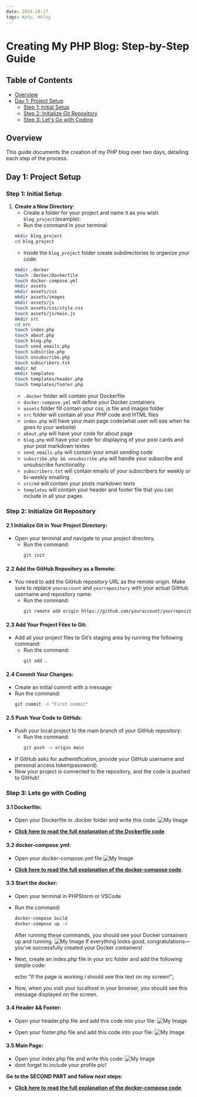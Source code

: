 ```yaml
---
date: 2024-10-17
tags: #php, #blog
---
```


# Creating My PHP Blog: Step-by-Step Guide

## Table of Contents
- [Overview](#overview)
- [Day 1: Project Setup](#day-1-project-setup)
    - [Step 1: Initial Setup](#step-1-initial-setup)
    - [Step 2: Initialize Git Repository](#step-2-initialize-git-repository)
    - [Step 3: Let's Go with Coding](#step-3-lets-go-with-coding)

## Overview

This guide documents the creation of my PHP blog over two days, detailing each step of the process.

## Day 1: Project Setup

### Step 1: Initial Setup
1. **Create a New Directory**:
    - Create a folder for your project and name it as you wish `blog_project`(example):
    - Run the command in your terminal:
   ```bash
   mkdir blog_project
   cd blog_project
   ```
   - Inside the `blog_project` folder create subdirectories to organize your code:
   ```bash
   mkdir .docker
   touch .docker/Dockerfile
   touch docker-compose.yml
   mkdir assets
   mkdir assets/css
   mkdir assets/images
   mkdir assets/js
   touch assets/css/style.css
   touch assets/js/main.js
   mkdir src
   cd src
   touch index.php
   touch about.php
   touch blog.php
   touch send_emails.php
   touch subscribe.php
   touch unsubscribe.php
   touch subscribers.txt
   mkdir md
   mkdir templates
   touch templates/header.php
   touch templates/footer.php
   ```
   - `.docker` folder will contain your Dockerfile
   - `docker-compose.yml` will define your Docker containers
   - `assets` folder fill contain your css, js file and images folder
   - `src` folder will contain all your PHP code and HTML files
   - `index.php` will have your main page code(what user will see when he goes to your website)
   - `about.php` will have your code for about page 
   - `blog.php` will have your code for displaying of your post cards and your post markdown textes
   - `send_emails.php` will contain your email sending code
   - `subscribe.php && unsubscribe.php` will handle your subscribe and unsubscribe functionality
   - `subscribers.txt` will contain emails of your subscribers for weekly or bi-weekly emailing
   - `src/md` will contain your posts markdown texts
   - `templates` will contain your header and footer file that you can include in all your pages


### Step 2: Initialize Git Repository

#### 2.1 **Initialize Git in Your Project Directory**:
- Open your terminal and navigate to your project directory.
   - Run the command:
     ```bash
     git init
     ```

#### 2.2 **Add the GitHub Repository as a Remote**:
- You need to add the GitHub repository URL as the remote origin. Make sure to replace `youraccount` and `yourrepository` with your actual GitHub username and repository name:
   - Run the command:
     ```bash
     git remote add origin https://github.com/youraccount/yourrepository.git
     ```

#### 2.3 **Add Your Project Files to Git**:
- Add all your project files to Git’s staging area by running the following command:
  - Run the command:
    ```bash
    git add .
     ```
#### 2.4 **Commit Your Changes**:
- Create an initial commit with a message:
 - Run the command:
   ```bash
   git commit -m "First commit"
   ```
#### 2.5 **Push Your Code to GitHub**:
- Push your local project to the main branch of your GitHub repository:
  - Run the command:
     ```bash
     git push -u origin main
     ```
- If GitHub asks for authentification, provide your GitHub username and personal access token(password).
- Now your project is connected to the repository, and the code is pushed to GitHub!

### Step 3: Lets go with Coding 

#### 3.1 **Dockerfile**:
- Open your Dockerfile in .docker folder and write this code:
  ![My Image](/assets/images/dockerfile.png)

-  [**Click here to read the full explanation of the Dockerfile code**](/blog/Dockerfile).
 

#### 3.2 **docker-compose.yml**:
- Open your docker-compose.yml file
  ![My Image](/assets/images/docker-compose.png)

-  [**Click here to read the full explanation of the docker-compose code**](/blog/docker-compose).

#### 3.3 **Start the docker**:

- Open your terminal in PHPStorm or VSCode
- Run the command:

  ```bash
  docker-compose build
  docker-compose up -d
  ```
  After running these commands, you should see your Docker containers up and running.
  ![My Image](/assets/images/docker.png)
  If everything looks good, congratulations—you've successfully created your Docker containers!
- Next, create an index.php file in your src folder and add the following simple code:

  echo "If the page is working i should see thix text on my screen!";

- Now, when you visit your localhost in your browser, you should see this message displayed on the screen.

#### 3.4 **Header && Footer**:

- Open your header.php file and add this code into your file:
  ![My Image](/assets/images/header.png)

- Open your footer.php file and add this code into your file:
  ![My Image](/assets/images/footer.png)

#### 3.5 **Main Page**:

- Open your index.php file and write this code:
  ![My Image](/assets/images/index.png)
- dont forget to include your profile pic!

 **Go to the SECOND PART and follow next steps**:

-  [**Click here to read the full explanation of the docker-compose code**](/blog/how_i_created_this_blog_PART_II).





  
  
   






